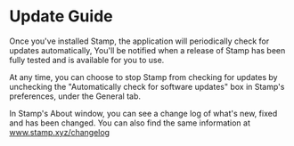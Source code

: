 # Update Guide

Once you've installed Stamp, the application will periodically check for updates automatically, You'll be notified when a release of Stamp has been fully tested and is available for you to use.

At any time, you can choose to stop Stamp from checking for updates by unchecking the "Automatically check for software updates" box in Stamp's preferences, under the General tab.

In Stamp's About window, you can see a change log of what's new, fixed and has been changed.
You can also find the same information at www.stamp.xyz/changelog
